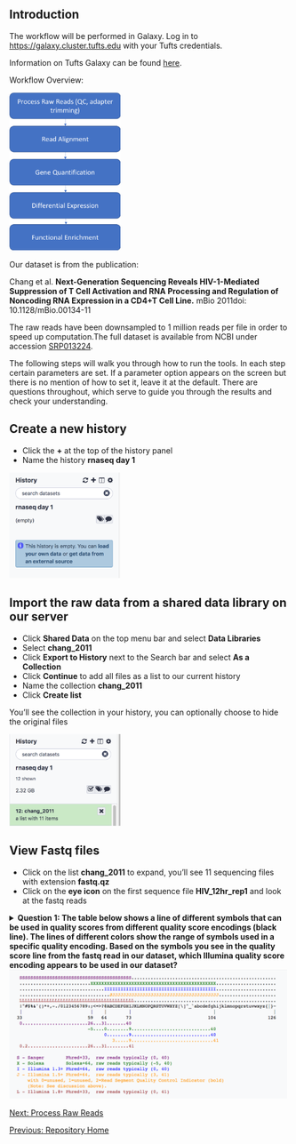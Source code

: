 ## Introduction

The workflow will be performed in Galaxy.
Log in to https://galaxy.cluster.tufts.edu with your Tufts credentials.

Information on Tufts Galaxy can be found [here](https://it.tufts.edu/research-technology/bioinformatics/tufts-galaxy).

Workflow Overview:

<img src="../img/workflow.png" width="200">

Our dataset is from the publication:

Chang et al. **Next-Generation Sequencing Reveals HIV-1-Mediated Suppression of T Cell Activation and RNA Processing and Regulation of Noncoding RNA Expression in a CD4+T Cell Line.** mBio 2011doi: 10.1128/mBio.00134-11

The raw reads have been downsampled to 1 million reads per file in order to speed up computation.The full dataset is available from NCBI under accession [SRP013224](https://www.ncbi.nlm.nih.gov/sra?term=SRP013224).

The following steps will walk you through how to run the tools. In each step certain parameters are set. If a parameter option appears on the screen but there is no mention of how to set it, leave it at the default. There are questions throughout, which serve to guide you through the results and check your understanding.

## Create a new history
- Click the **+** at the top of the history panel
- Name the history **rnaseq day 1**

<img src="../img/new_history.png" width="200">

## Import the raw data from a shared data library on our server
- Click **Shared Data** on the top menu bar and select **Data Libraries**
- Select **chang_2011**
- Click **Export to History** next to the Search bar and select **As a Collection**
- Click **Continue** to add all files as a list to our current history 
- Name the collection **chang_2011**
- Click **Create list**

You’ll see the collection in your history, you can optionally choose to hide the original files


<img src="../img/chang_2011.png" width="200">

## View Fastq files
- Click on the list **chang_2011** to expand, you’ll see 11 sequencing files with extension **fastq.qz**
- Click on the **eye icon** on the first sequence file **HIV_12hr_rep1** and look at the fastq reads

<details>
<summary> <b>Question 1: The table below shows a line of different symbols that can be used in quality scores from different quality score encodings (black line). The lines of different colors show the range of symbols used in a specific quality encoding. Based on the symbols you see in the quality score line from the fastq read in our dataset, which Illumina quality score encoding appears to be used in our dataset?</b> </summary>
<br>
Answer: Illumina 1.8+ </details> 

<img src="../img/base_qual.png" width="500">

[Next: Process Raw Reads](03_Process_raw_reads.md)

[Previous: Repository Home](./README.md)

